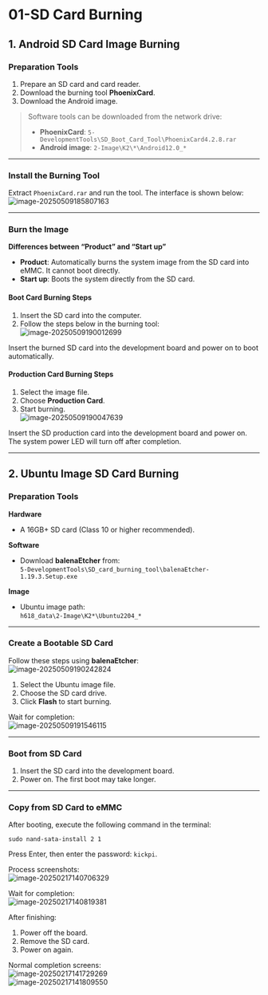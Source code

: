 # 01-SD Card Burning

## 1. Android SD Card Image Burning

### Preparation Tools

1. Prepare an SD card and card reader.
2. Download the burning tool **PhoenixCard**.
3. Download the Android image.

> Software tools can be downloaded from the network drive:  
> - **PhoenixCard**: `5-DevelopmentTools\SD_Boot_Card_Tool\PhoenixCard4.2.8.rar`  
> - **Android image**: `2-Image\K2\*\Android12.0_*`

---

### Install the Burning Tool

Extract `PhoenixCard.rar` and run the tool. The interface is shown below:  
![image-20250509185807163](http://tanzhtanzh.oss-cn-shenzhen.aliyuncs.com/img/image-20250509185807163.png)

---

### Burn the Image

**Differences between “Product” and “Start up”**  

- **Product**: Automatically burns the system image from the SD card into eMMC. It cannot boot directly.  
- **Start up**: Boots the system directly from the SD card.  

#### Boot Card Burning Steps  
1. Insert the SD card into the computer.  
2. Follow the steps below in the burning tool:  
![image-20250509190012699](http://tanzhtanzh.oss-cn-shenzhen.aliyuncs.com/img/image-20250509190012699.png)  

Insert the burned SD card into the development board and power on to boot automatically.  

#### Production Card Burning Steps  
1. Select the image file.  
2. Choose **Production Card**.  
3. Start burning.  
![image-20250509190047639](http://tanzhtanzh.oss-cn-shenzhen.aliyuncs.com/img/image-20250509190047639.png)  

Insert the SD production card into the development board and power on. The system power LED will turn off after completion.  

---

## 2. Ubuntu Image SD Card Burning

### Preparation Tools

**Hardware**  
- A 16GB+ SD card (Class 10 or higher recommended).  

**Software**  
- Download **balenaEtcher** from:  
  `5-DevelopmentTools\SD_card_burning_tool\balenaEtcher-1.19.3.Setup.exe`  

**Image**  
- Ubuntu image path:  
  `h618_data\2-Image\K2*\Ubuntu2204_*`  

---

### Create a Bootable SD Card

Follow these steps using **balenaEtcher**:  
![image-20250509190242824](http://tanzhtanzh.oss-cn-shenzhen.aliyuncs.com/img/image-20250509190242824.png)  

1. Select the Ubuntu image file.  
2. Choose the SD card drive.  
3. Click **Flash** to start burning.  

Wait for completion:  
![image-20250509191546115](http://tanzhtanzh.oss-cn-shenzhen.aliyuncs.com/img/image-20250509191546115.png)  

---

### Boot from SD Card

1. Insert the SD card into the development board.  
2. Power on. The first boot may take longer.  

---

### Copy from SD Card to eMMC

After booting, execute the following command in the terminal:  
```shell
sudo nand-sata-install 2 1
```
Press Enter, then enter the password: `kickpi`.  

Process screenshots:  
![image-20250217140706329](http://tanzhtanzh.oss-cn-shenzhen.aliyuncs.com/img/image-20250217140706329.png)  

Wait for completion:  
![image-20250217140819381](http://tanzhtanzh.oss-cn-shenzhen.aliyuncs.com/img/image-20250217140819381.png)  

After finishing:  
1. Power off the board.  
2. Remove the SD card.  
3. Power on again.  

Normal completion screens:  
![image-20250217141729269](http://tanzhtanzh.oss-cn-shenzhen.aliyuncs.com/img/image-20250217141729269.png)  
![image-20250217141809550](http://tanzhtanzh.oss-cn-shenzhen.aliyuncs.com/img/image-20250217141809550.png)